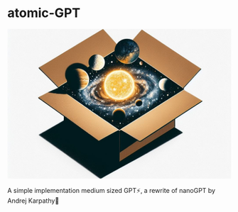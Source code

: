 # atomic-GPT

![atomicGPT](./assets/box.jpg)

A simple implementation medium sized GPT⚡, a rewrite of nanoGPT by Andrej Karpathy🤠
